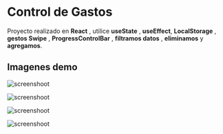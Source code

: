 
# Control de Gastos

Proyecto realizado en **React** , utilice **useState** , **useEffect**, **LocalStorage** , **gestos Swipe** , **ProgressControlBar** , **filtramos datos** , **eliminamos** y **agregamos**.


## Imagenes demo

![screenshoot]()

![screenshoot]()

![screenshoot]()

![screenshoot]()